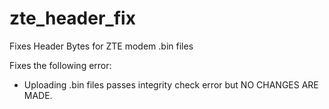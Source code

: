 # zte_header_fix
Fixes Header Bytes for ZTE modem .bin files

Fixes the following error:
- Uploading .bin files passes integrity check error but NO CHANGES ARE MADE.
